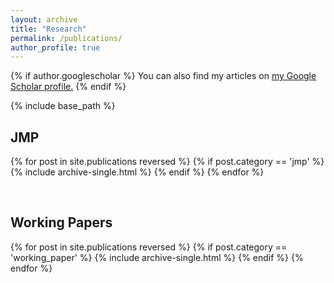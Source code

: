 ```yaml
---
layout: archive
title: "Research"
permalink: /publications/
author_profile: true
---
```


{% if author.googlescholar %}
  You can also find my articles on <u><a href="{{author.googlescholar}}">my Google Scholar profile</a>.</u>
{% endif %}

{% include base_path %}

<h2>JMP</h2>
{% for post in site.publications reversed %}
  {% if post.category == 'jmp' %}
    <!--<p>Debugging: {{ post.title }} - {{ post.category }}</p>-->
    {% include archive-single.html %}
  {% endif %}
{% endfor %}

<!-- Add spacing -->
<br><be>

<h2>Working Papers</h2>
{% for post in site.publications reversed %}
  {% if post.category == 'working_paper' %}
    {% include archive-single.html %}
  {% endif %}
{% endfor %}
